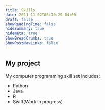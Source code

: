 ```yaml
---
title: Skills
date: 2021-11-02T08:10:29-04:00
draft: false
showReadingTime: false
hideSummary: true
hidemeta: true
ShowBreadCrumbs: true
ShowPostNavLinks: false
---
```


## My project

My computer programming skill set includes:
  - Python
  - Java
  - R
  - Swift(Work in progress)
